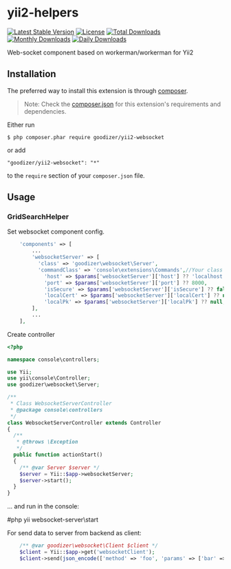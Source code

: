 yii2-helpers
=================

[![Latest Stable Version](https://img.shields.io/packagist/v/goodizer/yii2-websocket.svg)](https://packagist.org/packages/goodizer/yii2-websocket)
[![License](https://poser.pugx.org/goodizer/yii2-websocket/license)](https://packagist.org/packages/goodizer/yii2-websocket)
[![Total Downloads](https://poser.pugx.org/goodizer/yii2-websocket/downloads)](https://packagist.org/packages/goodizer/yii2-websocket)
[![Monthly Downloads](https://poser.pugx.org/goodizer/yii2-websocket/d/monthly)](https://packagist.org/packages/goodizer/yii2-websocket)
[![Daily Downloads](https://poser.pugx.org/goodizer/yii2-websocket/d/daily)](https://packagist.org/packages/goodizer/yii2-websocket)

Web-socket component based on workerman/workerman for Yii2

## Installation

The preferred way to install this extension is through [composer](http://getcomposer.org/download/).

> Note: Check the [composer.json](https://github.com/goodizer/yii2-websocket/blob/master/composer.json) for this extension's requirements and dependencies. 

Either run

```
$ php composer.phar require goodizer/yii2-websocket
```

or add

```
"goodizer/yii2-websocket": "*"
```

to the ```require``` section of your `composer.json` file.

## Usage

### GridSearchHelper

Set websocket component config.

```php
    'components' => [
        ...
        'websocketServer' => [
          'class' => 'goodizer\websocket\Server',
          'commandClass' => 'console\extensions\Commands',//Your class that inherit goodizer\websocket\Commands
            'host' => $params['websocketServer']['host'] ?? 'localhost',
            'port' => $params['websocketServer']['port'] ?? 8000,
            'isSecure' => $params['websocketServer']['isSecure'] ?? false,
            'localCert' => $params['websocketServer']['localCert'] ?? null,
            'localPk' => $params['websocketServer']['localPk'] ?? null,
        ],
        ...
    ],
```
Create controller

```php
<?php

namespace console\controllers;

use Yii;
use yii\console\Controller;
use goodizer\websocket\Server;

/**
 * Class WebsocketServerController
 * @package console\controllers
 */
class WebsocketServerController extends Controller
{
  /**
   * @throws \Exception
   */
  public function actionStart()
  {
    /** @var Server $server */
    $server = Yii::$app->websocketServer;
    $server->start();
  }
}
```

... and run in the console:

\#php yii websocket-server\start

For send data to server from backend as client:

```php
    /** @var goodizer\websocket\Client $client */
    $client = Yii::$app->get('websocketClient');
    $client->send(json_encode(['method' => 'foo', 'params' => ['bar' => true]]));
```